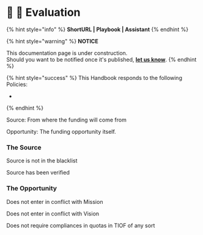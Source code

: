 # 📓 🚧 Evaluation

{% hint style="info" %}
**ShortURL | Playbook | Assistant**
{% endhint %}



{% hint style="warning" %}
**NOTICE**

This documentation page is under construction.\
Should you want to be notified once it's published, [**let us know**](https://tiof.click/TIOFTarianUpdatesService).
{% endhint %}



{% hint style="success" %}
This Handbook responds to the following Policies:

*
{% endhint %}





Source: From where the funding will come from

Opportunity: The funding opportunity itself.



### The Source

Source is not in the blacklist

Source has been verified



### The Opportunity

Does not enter in conflict with Mission

Does not enter in conflict with Vision

Does not require compliances in quotas in TIOF of any sort







